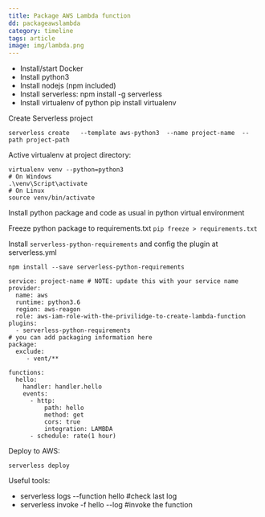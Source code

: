 ```yaml
---
title: Package AWS Lambda function
dd: packageawslambda
category: timeline
tags: article
image: img/lambda.png
---
```


- Install/start Docker 
- Install python3
- Install nodejs (npm included)
- Install serverless: npm install -g serverless
- Install virtualenv of python pip install virtualenv

Create Serverless project

```
serverless create   --template aws-python3  --name project-name  --path project-path
```

Active virtualenv at project directory:

```
virtualenv venv --python=python3
# On Windows
.\venv\Script\activate
# On Linux
source venv/bin/activate
```

Install python package and code as usual in python virtual environment

Freeze python package to requirements.txt
`pip freeze > requirements.txt`

Install `serverless-python-requirements` and config the plugin at serverless.yml

``` 
npm install --save serverless-python-requirements
````

```
service: project-name # NOTE: update this with your service name
provider:
  name: aws
  runtime: python3.6
  region: aws-reagon
  role: aws-iam-role-with-the-privilidge-to-create-lambda-function
plugins:
  - serverless-python-requirements
# you can add packaging information here
package:
  exclude:
     - vent/**

functions:
  hello:
    handler: handler.hello
    events:
      - http:
          path: hello
          method: get
          cors: true
          integration: LAMBDA
      - schedule: rate(1 hour)
```

Deploy to AWS:

```
serverless deploy

```

Useful tools:
- serverless logs --function hello #check last log
- serverless invoke -f hello --log #invoke the function
